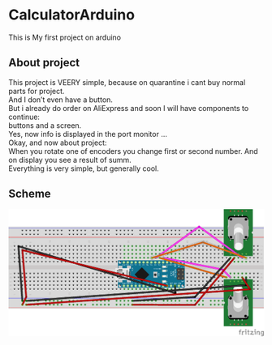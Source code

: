 # CalculatorArduino

This is My first project on arduino

## About project
This project is VEERY simple, because on quarantine i cant buy normal parts for project.<br>
And I don’t even have a button.<br>
But i already do order on AliExpress and soon I will have components to continue: <br>
buttons and a screen. <br>
Yes, now info is displayed in the port monitor ...<br>
Okay, and now about project:<br>
When you rotate one of encoders you change first or second number. And on display you see a result of summ.<br>
Everything is very simple, but generally cool.<br>
## Scheme
![SCHEME](https://github.com/nikomg/CalculatorArduino/blob/master/CalculatorScheme.png?raw=true)
